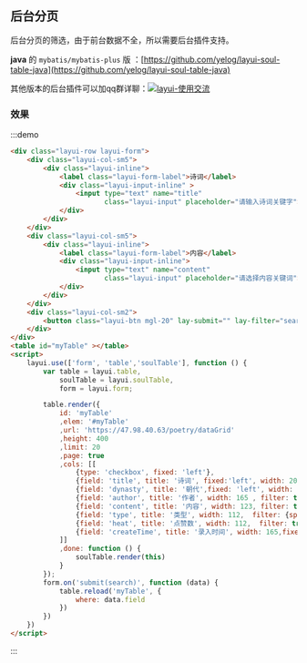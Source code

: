 ## 后台分页
后台分页的筛选，由于前台数据不全，所以需要后台插件支持。

**java** 的 `mybatis/mybatis-plus` 版 ：[https://github.com/yelog/layui-soul-table-java](https://github.com/yelog/layui-soul-table-java) 

其他版本的后台插件可以加qq群详聊：<a target="_blank" href="//shang.qq.com/wpa/qunwpa?idkey=3cbfbd2169afc3f4d11732101388941b0db5330a64755e68f27740b604409629"><img border="0" src="//pub.idqqimg.com/wpa/images/group.png" alt="layui-使用交流" title="layui-使用交流"></a>
### 效果
:::demo
```html
<div class="layui-row layui-form">
    <div class="layui-col-sm5">
        <div class="layui-inline">
            <label class="layui-form-label">诗词</label>
            <div class="layui-input-inline" >
                <input type="text" name="title"
                       class="layui-input" placeholder="请输入诗词关键字">
            </div>
        </div>
    </div>
    <div class="layui-col-sm5">
        <div class="layui-inline">
            <label class="layui-form-label">内容</label>
            <div class="layui-input-inline">
                <input type="text" name="content"
                       class="layui-input" placeholder="请选择内容关键词">
            </div>
        </div>
    </div>
    <div class="layui-col-sm2">
        <button class="layui-btn mgl-20" lay-submit="" lay-filter="search"><i class="layui-icon">&#xe615;</i>查询</button>
    </div>
</div>
<table id="myTable" ></table>
<script>
    layui.use(['form', 'table','soulTable'], function () {
        var table = layui.table,
            soulTable = layui.soulTable,
            form = layui.form;

        table.render({
            id: 'myTable'
            ,elem: '#myTable'
            ,url: 'https://47.98.40.63/poetry/dataGrid'
            ,height: 400 
            ,limit: 20
            ,page: true
            ,cols: [[
                {type: 'checkbox', fixed: 'left'},
                {field: 'title', title: '诗词', fixed:'left', width: 200, sort: true, filter: true},
                {field: 'dynasty', title: '朝代',fixed: 'left', width: 100, sort: true, filter: true},
                {field: 'author', title: '作者', width: 165 , filter: true},
                {field: 'content', title: '内容', width: 123, filter: true},
                {field: 'type', title: '类型', width: 112,  filter: {split:','}, sort:true},
                {field: 'heat', title: '点赞数', width: 112,  filter: true, sort:true},
                {field: 'createTime', title: '录入时间', width: 165,fixed:'right',  filter: {type: 'date[yyyy-MM-dd HH:mm:ss]'}, sort:true},
            ]]
            ,done: function () {
                soulTable.render(this)
            }
        });
        form.on('submit(search)', function (data) {
            table.reload('myTable', {
                where: data.field
            })
        })
    })
</script>
```
:::
